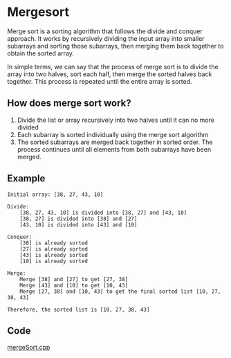 # Mergesort
Merge sort is a sorting algorithm that follows the divide and conquer approach. It works by recursively dividing the input array into smaller subarrays and sorting those subarrays, then merging them back together to obtain the sorted array.

In simple terms, we can say that the process of merge sort is to divide the array into two halves, sort each half, then merge the sorted halves back together. This process is repeated until the entire array is sorted.

## How does merge sort work?
1. Divide the list or array recursively into two halves until it can no more divided
2. Each subarray is sorted individually using the merge sort algorithm
3. The sorted subarrays are merged back together in sorted order. The process continues until all elements from both subarrays have been merged.

## Example

    Initial array: [38, 27, 43, 10]

    Divide: 
        [38, 27, 43, 10] is divided into [38, 27] and [43, 10]
        [38, 27] is divided into [38] and [27]
        [43, 10] is divided into [43] and [10]

    Conquer:
        [38] is already sorted
        [27] is already sorted
        [43] is already sorted
        [10] is already sorted

    Merge:
        Merge [38] and [27] to get [27, 38]
        Merge [43] and [10] to get [10, 43]
        Merge [27, 38] and [10, 43] to get the final sorted list [10, 27, 38, 43]

    Therefore, the sorted list is [10, 27, 38, 43]

## Code
[mergeSort.cpp](Code/mergeSort.cpp)
